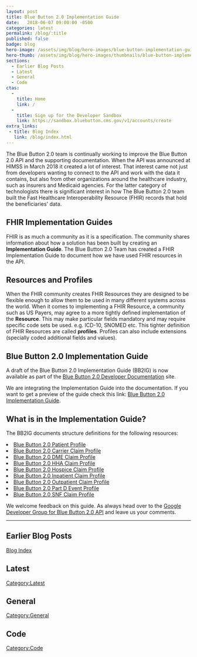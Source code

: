 ```yaml
---
layout: post
title: Blue Button 2.0 Implementation Guide
date:   2018-06-07 09:00:00 -0500
categories: latest
permalink: /blog/:title
published: false
badge: blog
hero-image: /assets/img/blog/hero-images/blue-button-implementation-guide.jpg
hero-thumb: /assets/img/blog/hero-images/thumbnails/blue-button-implementation-guide.jpg
sections:
  - Earlier Blog Posts
  - Latest
  - General
  - Code
ctas:
  -
    title: Home
    link: /
  -
    title: Sign up for the Developer Sandbox
    link: https://sandbox.bluebutton.cms.gov/v1/accounts/create
extra_links:
 - title: Blog Index
   link: /blog/index.html
---
```


The Blue Button 2.0 team is continually working to improve the Blue Button 2.0 API and the supporting documentation. When
the API was announced at HIMSS in March 2018 it created a lot of interest. That interest came not just from developers
wanting to connect to the API and work with the data it contains, but also from other organizations around the
healthcare industry, such as insurers and Medicaid agencies. For the latter category of technologists there is significant
interest in how The Blue Button 2.0 team built the Fast Healthcare Interoperability Resource (FHIR) records that hold the
beneficiaries' data.

## FHIR Implementation Guides

FHIR is as much a community as it is a specification. The community shares information about how a solution has been
built by creating an **Implementation Guide**. The Blue Button 2.0 Team has created a FHIR Implementation Guide to
document how we have used FHIR resources in the API.

## Resources and Profiles

When the FHIR community creates FHIR Resources they are designed to be flexible enough to allow them to be used in many
different systems across the world. When it comes to implementing a FHIR Resource, a community such as US Payers, may agree
to a more tightly defined implementation of the **Resource**. This may make particular fields mandatory and may require specific
code sets be used. e.g. ICD-10, SNOMED etc. This tighter definition of FHIR Resources are called **profiles**. Profiles can also
include extensions (specially coded additional fields and values).  

## Blue Button 2.0 Implementation Guide

A draft of the Blue Button 2.0 Implementation Guide (BB2IG) is now available as part of the
[Blue Button 2.0 Developer Documentation](https://bluebutton.cms.gov) site.

We are integrating the Implementation Guide into the documentation. If you want to get a preview of the guide check
this link: [Blue Button 2.0 Implementation Guide](/assets/ig/index.html).

## What is in the Implementation Guide?

The BB2IG documents structure definitions for the following resources:

<li><a href="/assets/ig/StructureDefinition-bluebutton-patient-claim.html">Blue Button 2.0 Patient Profile</a></li>
<li><a href="/assets/ig/StructureDefinition-bluebutton-carrier-claim.html">Blue Button 2.0 Carrier Claim Profile</a></li>
<li><a href="/assets/ig/StructureDefinition-bluebutton-dme-claim.html">Blue Button 2.0 DME Claim Profile</a></li>
<li><a href="/assets/ig/StructureDefinition-bluebutton-hha-claim.html">Blue Button 2.0 HHA Claim Profile</a></li>
<li><a href="/assets/ig/StructureDefinition-bluebutton-hospice-claim.html">Blue Button 2.0 Hospice Claim Profile</a></li>
<li><a href="/assets/ig/StructureDefinition-bluebutton-inpatient-claim.html">Blue Button 2.0 Inpatient Claim Profile</a></li>
<li><a href="/assets/ig/StructureDefinition-bluebutton-outpatient-claim.html">Blue Button 2.0 Outpatient Claim Profile</a></li>
<li><a href="/assets/ig/StructureDefinition-bluebutton-pde-claim.html">Blue Button 2.0 Part D Event Profile</a></li>
<li><a href="/assets/ig/StructureDefinition-bluebutton-snf-claim.html">Blue Button 2.0 SNF Claim Profile</a></li>

We welcome feedback on this guide. As always head over to the [Google Developer Group for Blue Button 2.0 API](https://groups.google.com/forum/#!forum/developer-group-for-cms-blue-button-api) and
leave us your comments.   

---
## Earlier Blog Posts

[Blog Index](/blog/)

## Latest

[Category:Latest](/blog/category/latest.html)

## General
[Category:General](/blog/category/general.html)

## Code
[Category:Code](/blog/category/code.html)
